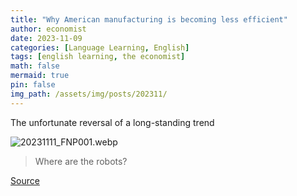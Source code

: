 ```yaml
---
title: "Why American manufacturing is becoming less efficient"
author: economist
date: 2023-11-09
categories: [Language Learning, English]
tags: [english learning, the economist]
math: false
mermaid: true
pin: false
img_path: /assets/img/posts/202311/
---
```



The unfortunate reversal of a long-standing trend

![20231111_FNP001.webp](20231111_FNP001.webp)

> Where are the robots?



[Source](https://www.economist.com/finance-and-economics/2023/11/09/why-american-manufacturing-is-increasingly-inefficient)



